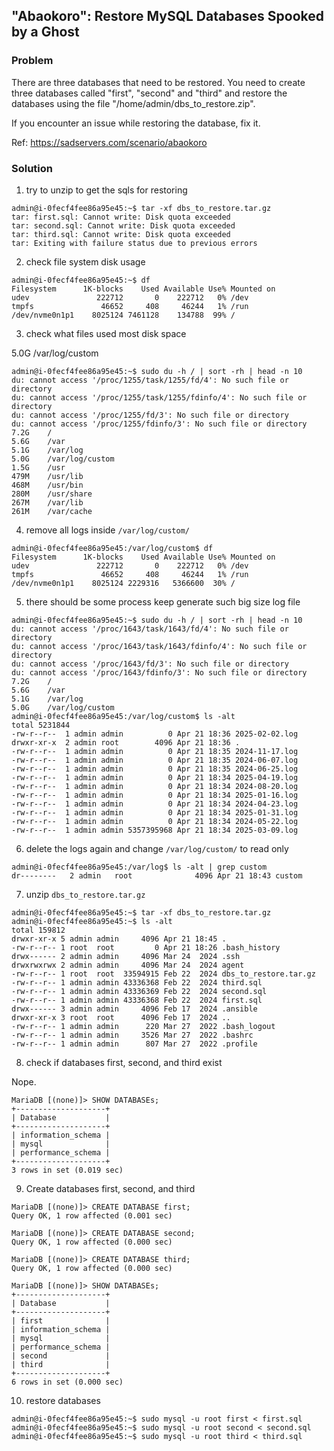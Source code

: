 ## "Abaokoro": Restore MySQL Databases Spooked by a Ghost

### Problem

There are three databases that need to be restored. You need to create three databases called "first", "second" and "third" and restore the databases using the file "/home/admin/dbs_to_restore.zip".

If you encounter an issue while restoring the database, fix it.

Ref: https://sadservers.com/scenario/abaokoro

### Solution

1. try to unzip to get the sqls for restoring

```
admin@i-0fecf4fee86a95e45:~$ tar -xf dbs_to_restore.tar.gz 
tar: first.sql: Cannot write: Disk quota exceeded
tar: second.sql: Cannot write: Disk quota exceeded
tar: third.sql: Cannot write: Disk quota exceeded
tar: Exiting with failure status due to previous errors
```

2. check file system disk usage

```
admin@i-0fecf4fee86a95e45:~$ df
Filesystem      1K-blocks    Used Available Use% Mounted on
udev               222712       0    222712   0% /dev
tmpfs               46652     408     46244   1% /run
/dev/nvme0n1p1    8025124 7461128    134788  99% /
```

3. check what files used most disk space

5.0G    /var/log/custom

```
admin@i-0fecf4fee86a95e45:~$ sudo du -h / | sort -rh | head -n 10
du: cannot access '/proc/1255/task/1255/fd/4': No such file or directory
du: cannot access '/proc/1255/task/1255/fdinfo/4': No such file or directory
du: cannot access '/proc/1255/fd/3': No such file or directory
du: cannot access '/proc/1255/fdinfo/3': No such file or directory
7.2G    /
5.6G    /var
5.1G    /var/log
5.0G    /var/log/custom
1.5G    /usr
479M    /usr/lib
468M    /usr/bin
280M    /usr/share
267M    /var/lib
261M    /var/cache
```

4. remove all logs inside `/var/log/custom/`

```
admin@i-0fecf4fee86a95e45:/var/log/custom$ df
Filesystem      1K-blocks    Used Available Use% Mounted on
udev               222712       0    222712   0% /dev
tmpfs               46652     408     46244   1% /run
/dev/nvme0n1p1    8025124 2229316   5366600  30% /
```

5. there should be some process keep generate such big size log file

```
admin@i-0fecf4fee86a95e45:~$ sudo du -h / | sort -rh | head -n 10
du: cannot access '/proc/1643/task/1643/fd/4': No such file or directory
du: cannot access '/proc/1643/task/1643/fdinfo/4': No such file or directory
du: cannot access '/proc/1643/fd/3': No such file or directory
du: cannot access '/proc/1643/fdinfo/3': No such file or directory
7.2G    /
5.6G    /var
5.1G    /var/log
5.0G    /var/log/custom
admin@i-0fecf4fee86a95e45:/var/log/custom$ ls -alt
total 5231844
-rw-r--r--  1 admin admin          0 Apr 21 18:36 2025-02-02.log
drwxr-xr-x  2 admin root        4096 Apr 21 18:36 .
-rw-r--r--  1 admin admin          0 Apr 21 18:35 2024-11-17.log
-rw-r--r--  1 admin admin          0 Apr 21 18:35 2024-06-07.log
-rw-r--r--  1 admin admin          0 Apr 21 18:35 2024-06-25.log
-rw-r--r--  1 admin admin          0 Apr 21 18:34 2025-04-19.log
-rw-r--r--  1 admin admin          0 Apr 21 18:34 2024-08-20.log
-rw-r--r--  1 admin admin          0 Apr 21 18:34 2025-01-16.log
-rw-r--r--  1 admin admin          0 Apr 21 18:34 2024-04-23.log
-rw-r--r--  1 admin admin          0 Apr 21 18:34 2025-01-31.log
-rw-r--r--  1 admin admin          0 Apr 21 18:34 2024-05-22.log
-rw-r--r--  1 admin admin 5357395968 Apr 21 18:34 2025-03-09.log
```

6. delete the logs again and change `/var/log/custom/` to read only

```
admin@i-0fecf4fee86a95e45:/var/log$ ls -alt | grep custom
dr--------   2 admin   root              4096 Apr 21 18:43 custom
```

7. unzip `dbs_to_restore.tar.gz`

```
admin@i-0fecf4fee86a95e45:~$ tar -xf dbs_to_restore.tar.gz 
admin@i-0fecf4fee86a95e45:~$ ls -alt
total 159812
drwxr-xr-x 5 admin admin     4096 Apr 21 18:45 .
-rw-r--r-- 1 root  root         0 Apr 21 18:26 .bash_history
drwx------ 2 admin admin     4096 Mar 24  2024 .ssh
drwxrwxrwx 2 admin admin     4096 Mar 24  2024 agent
-rw-r--r-- 1 root  root  33594915 Feb 22  2024 dbs_to_restore.tar.gz
-rw-r--r-- 1 admin admin 43336368 Feb 22  2024 third.sql
-rw-r--r-- 1 admin admin 43336369 Feb 22  2024 second.sql
-rw-r--r-- 1 admin admin 43336368 Feb 22  2024 first.sql
drwx------ 3 admin admin     4096 Feb 17  2024 .ansible
drwxr-xr-x 3 root  root      4096 Feb 17  2024 ..
-rw-r--r-- 1 admin admin      220 Mar 27  2022 .bash_logout
-rw-r--r-- 1 admin admin     3526 Mar 27  2022 .bashrc
-rw-r--r-- 1 admin admin      807 Mar 27  2022 .profile
```

8. check if databases first, second, and third exist

Nope.

```
MariaDB [(none)]> SHOW DATABASEs;
+--------------------+
| Database           |
+--------------------+
| information_schema |
| mysql              |
| performance_schema |
+--------------------+
3 rows in set (0.019 sec)
```

9. Create databases first, second, and third

```
MariaDB [(none)]> CREATE DATABASE first;
Query OK, 1 row affected (0.001 sec)

MariaDB [(none)]> CREATE DATABASE second;
Query OK, 1 row affected (0.000 sec)

MariaDB [(none)]> CREATE DATABASE third;
Query OK, 1 row affected (0.000 sec)

MariaDB [(none)]> SHOW DATABASEs;
+--------------------+
| Database           |
+--------------------+
| first              |
| information_schema |
| mysql              |
| performance_schema |
| second             |
| third              |
+--------------------+
6 rows in set (0.000 sec)
```

10. restore databases

```
admin@i-0fecf4fee86a95e45:~$ sudo mysql -u root first < first.sql 
admin@i-0fecf4fee86a95e45:~$ sudo mysql -u root second < second.sql 
admin@i-0fecf4fee86a95e45:~$ sudo mysql -u root third < third.sql
```
